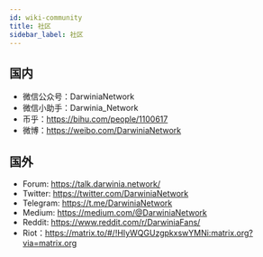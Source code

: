 ```yaml
---
id: wiki-community
title: 社区
sidebar_label: 社区
---
```

## 国内
- 微信公众号：DarwiniaNetwork
- 微信小助手：Darwinia_Network
- 币乎：https://bihu.com/people/1100617
- 微博：https://weibo.com/DarwiniaNetwork
## 国外
- Forum: https://talk.darwinia.network/
- Twitter: https://twitter.com/DarwiniaNetwork
- Telegram: https://t.me/DarwiniaNetwork
- Medium: https://medium.com/@DarwiniaNetwork
- Reddit: https://www.reddit.com/r/DarwiniaFans/
- Riot：https://matrix.to/#/!HIyWQGUzgpkxswYMNi:matrix.org?via=matrix.org
